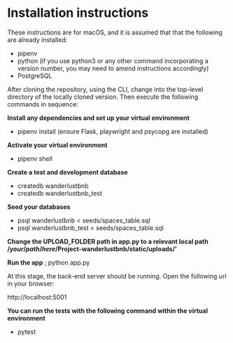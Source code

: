 # Installation instructions

These instructions are for macOS, and it is assumed that that the following are already installed:

* pipenv
* python (if you use python3 or any other command incorporating a version number, you may need to amend instructions accordingly)
* PostgreSQL 

After cloning the repository, using the CLI, change into the top-level directory of the locally cloned version. Then execute the following commands in sequence:

**Install any dependencies and set up your virtual environment**
* pipenv install 
(ensure Flask, playwright and psycopg are installed)

**Activate your virtual environment**
* pipenv shell

**Create a test and development database**
* createdb wanderlustbnb
* createdb wanderlustbnb_test

**Seed your databases**
* psql wanderlustbnb < seeds/spaces_table.sql
* psql wanderlustbnb_test < seeds/spaces_table.sql

**Change the UPLOAD_FOLDER path in app.py to a relevant local path /*your*/*path*/*here*/Project-wanderlustbnb/static/uploads/'**

**Run the app**
; python app.py

At this stage, the back-end server should be running. Open the following url in your browser: 

http://localhost:5001

**You can run the tests with the following command within the virtual environment**
* pytest 